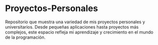 # Proyectos-Personales

Repositorio que muestra una variedad de mis proyectos personales y universitarios. 
Desde pequeñas aplicaciones hasta proyectos más complejos, 
este espacio refleja mi aprendizaje y crecimiento en el mundo de la programación.
